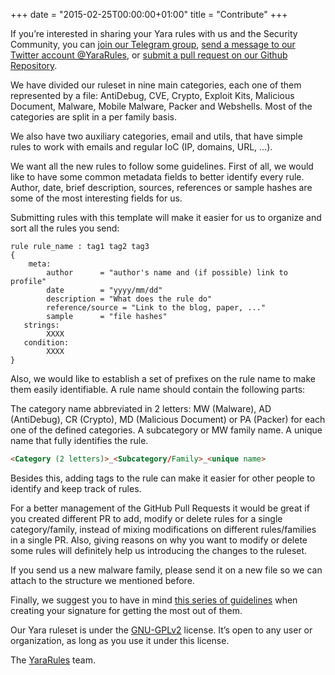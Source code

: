 +++
date = "2015-02-25T00:00:00+01:00"
title = "Contribute"
+++

If you’re interested in sharing your Yara rules with us and the Security Community, you can [join our Telegram group](https://t.me/joinchat/ALAD2UZ1HxA0M37D94oeag "YaraRules Feedback Telegram Group"), [send a message to our Twitter account @YaraRules](https://twitter.com/yararules "YaraRules' Twitter Account"), or [submit a pull request on our Github Repository](https://github.com/Yara-Rules/rules/ "YaraRules Github Repository").

We have divided our ruleset in nine main categories, each one of them represented by a file: AntiDebug, CVE, Crypto, Exploit Kits, Malicious Document, Malware, Mobile Malware, Packer and Webshells. Most of the categories are split in a per family basis.

We also have two auxiliary categories, email and utils, that have simple rules to work with emails and regular IoC (IP, domains, URL, ...).

We want all the new rules to follow some guidelines. First of all, we would like to have some common metadata fields to better identify every rule. Author, date, brief description, sources, references or sample hashes are some of the most interesting fields for us.

Submitting rules with this template will make it easier for us to organize and sort all the rules you send:

```yara
rule rule_name : tag1 tag2 tag3
{
    meta:
        author      = "author's name and (if possible) link to profile"
        date        = "yyyy/mm/dd"
        description = "What does the rule do"
        reference/source = "Link to the blog, paper, ..."
        sample      = "file hashes"
   strings:
        XXXX
   condition:
        XXXX
}
```

Also, we would like to establish a set of prefixes on the rule name to make them easily identifiable. A rule name should contain the following parts:

The category name abbreviated in 2 letters: MW (Malware), AD (AntiDebug), CR (Crypto), MD (Malicious Document) or PA (Packer) for each one of the defined categories.
A subcategory or MW family name.
A unique name that fully identifies the rule.

```html
<Category (2 letters)>_<Subcategory/Family>_<unique name>
```

Besides this, adding tags to the rule can make it easier for other people to identify and keep track of rules.

For a better management of the GitHub Pull Requests it would be great if you created different PR to add, modify or delete rules for a single category/family, instead of mixing modifications on different rules/families in a single PR. Also, giving reasons on why you want to modify or delete some rules will definitely help us introducing the changes to the ruleset.

If you send us a new malware family, please send it on a new file so we can attach to the structure we mentioned before.

Finally, we suggest you to have in mind [this series of guidelines](https://gist.github.com/Neo23x0/e3d4e316d7441d9143c7 "Yara Performance Guidelines") when creating your signature for getting the most out of them.

Our Yara ruleset is under the [GNU-GPLv2](http://www.gnu.org/licenses/gpl-2.0.html "GNU GPL License v2") license. It’s open to any user or organization, as long as you use it under this license.

The [YaraRules](https://twitter.com/yararules) team.
